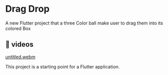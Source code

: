 # Drag Drop 

A new Flutter project that a three Color ball make user to drag them into its colored Box

## 📸 videos
[untitled.webm](https://github.com/user-attachments/assets/aa75eb62-177a-4585-b457-eb421c7b5061)

This project is a starting point for a Flutter application.

